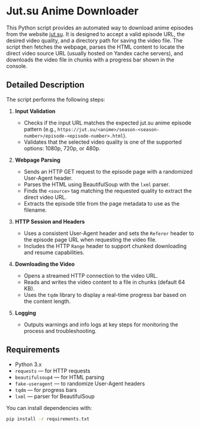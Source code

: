 # Jut.su Anime Downloader

This Python script provides an automated way to download anime episodes from the website [jut.su](https://jut.su). It is designed to accept a valid episode URL, the desired video quality, and a directory path for saving the video file. The script then fetches the webpage, parses the HTML content to locate the direct video source URL (usually hosted on Yandex cache servers), and downloads the video file in chunks with a progress bar shown in the console.

## Detailed Description

The script performs the following steps:

1. **Input Validation**  
   - Checks if the input URL matches the expected jut.su anime episode pattern (e.g., `https://jut.su/<anime>/season-<season-number>/episode-<episode-number>.html`).
   - Validates that the selected video quality is one of the supported options: 1080p, 720p, or 480p.

2. **Webpage Parsing**  
   - Sends an HTTP GET request to the episode page with a randomized User-Agent header.
   - Parses the HTML using BeautifulSoup with the `lxml` parser.
   - Finds the `<source>` tag matching the requested quality to extract the direct video URL.
   - Extracts the episode title from the page metadata to use as the filename.

3. **HTTP Session and Headers**  
   - Uses a consistent User-Agent header and sets the `Referer` header to the episode page URL when requesting the video file.
   - Includes the HTTP `Range` header to support chunked downloading and resume capabilities.

4. **Downloading the Video**  
   - Opens a streamed HTTP connection to the video URL.
   - Reads and writes the video content to a file in chunks (default 64 KB).
   - Uses the `tqdm` library to display a real-time progress bar based on the content length.

5. **Logging**  
   - Outputs warnings and info logs at key steps for monitoring the process and troubleshooting.

## Requirements

- Python 3.x  
- `requests` — for HTTP requests  
- `beautifulsoup4` — for HTML parsing  
- `fake-useragent` — to randomize User-Agent headers  
- `tqdm` — for progress bars  
- `lxml` — parser for BeautifulSoup  

You can install dependencies with:

```bash
pip install -r requirements.txt
